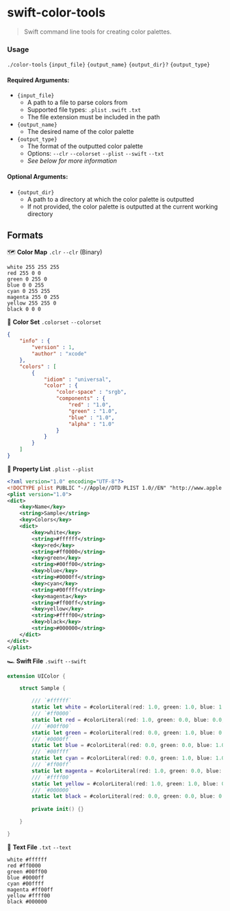 # swift-color-tools
> Swift command line tools for creating color palettes.

### Usage
`./color-tools` `{input_file}` `{output_name}` `{output_dir}?` `{output_type}`

#### Required Arguments:
- `{input_file}`
  - A path to a file to parse colors from
  - Supported file types: `.plist` `.swift` `.txt`
  - The file extension must be included in the path
- `{output_name}`
  - The desired name of the color palette
- `{output_type}`
  - The format of the outputted color palette
  - Options: `--clr` `--colorset` `--plist` `--swift` `--txt`
  - *See below for more information*

#### Optional Arguments:
- `{output_dir}`
  - A path to a directory at which the color palette is outputted
  - If not provided, the color palette is outputted at the current working directory
  
## Formats

🗺️ **Color Map** `.clr` `--clr` (Binary)
```
white 255 255 255
red 255 0 0
green 0 255 0
blue 0 0 255
cyan 0 255 255
magenta 255 0 255
yellow 255 255 0
black 0 0 0
```

🍭 **Color Set** `.colorset` `--colorset`
``` json
{
    "info" : {
        "version" : 1,
        "author" : "xcode"
    },
    "colors" : [
        {
            "idiom" : "universal",
            "color" : {
                "color-space" : "srgb",
                "components" : {
                    "red" : "1.0",
                    "green" : "1.0",
                    "blue" : "1.0",
                    "alpha" : "1.0"
                }
            }
        }
    ]
}
```

📑 **Property List** `.plist` `--plist`
``` xml
<?xml version="1.0" encoding="UTF-8"?>
<!DOCTYPE plist PUBLIC "-//Apple//DTD PLIST 1.0//EN" "http://www.apple.com/DTDs/PropertyList-1.0.dtd">
<plist version="1.0">
<dict>
    <key>Name</key>
    <string>Sample</string>
    <key>Colors</key>
    <dict>
        <key>white</key>
        <string>#ffffff</string>
        <key>red</key>
        <string>#ff0000</string>
        <key>green</key>
        <string>#00ff00</string>
        <key>blue</key>
        <string>#0000ff</string>
        <key>cyan</key>
        <string>#00ffff</string>
        <key>magenta</key>
        <string>#ff00ff</string>
        <key>yellow</key>
        <string>#ffff00</string>
        <key>black</key>
        <string>#000000</string>
    </dict>
</dict>
</plist>
```

🏎️ **Swift File** `.swift` `--swift`
``` swift
extension UIColor {

    struct Sample {

        /// `#ffffff`
        static let white = #colorLiteral(red: 1.0, green: 1.0, blue: 1.0, alpha: 1.0)
        /// `#ff0000`
        static let red = #colorLiteral(red: 1.0, green: 0.0, blue: 0.0, alpha: 1.0)
        /// `#00ff00`
        static let green = #colorLiteral(red: 0.0, green: 1.0, blue: 0.0, alpha: 1.0)
        /// `#0000ff`
        static let blue = #colorLiteral(red: 0.0, green: 0.0, blue: 1.0, alpha: 1.0)
        /// `#00ffff`
        static let cyan = #colorLiteral(red: 0.0, green: 1.0, blue: 1.0, alpha: 1.0)
        /// `#ff00ff`
        static let magenta = #colorLiteral(red: 1.0, green: 0.0, blue: 1.0, alpha: 1.0)
        /// `#ffff00`
        static let yellow = #colorLiteral(red: 1.0, green: 1.0, blue: 0.0, alpha: 1.0)
        /// `#000000`
        static let black = #colorLiteral(red: 0.0, green: 0.0, blue: 0.0, alpha: 1.0)
    
        private init() {}

    }

}
```

📄 **Text File** `.txt` `--text`
```
white #ffffff
red #ff0000
green #00ff00
blue #0000ff
cyan #00ffff
magenta #ff00ff
yellow #ffff00
black #000000
```
